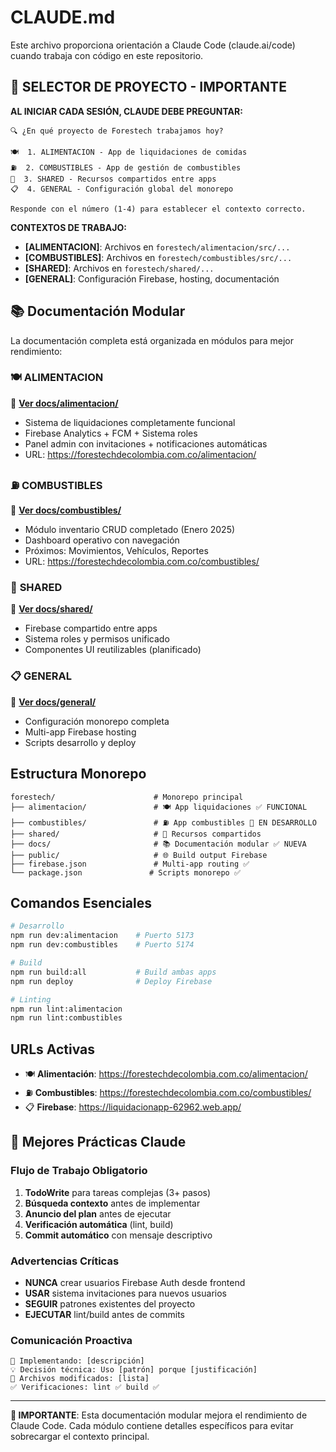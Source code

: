 # CLAUDE.md

Este archivo proporciona orientación a Claude Code (claude.ai/code) cuando trabaja con código en este repositorio.

## 🎯 **SELECTOR DE PROYECTO - IMPORTANTE**

**AL INICIAR CADA SESIÓN, CLAUDE DEBE PREGUNTAR:**
```
🔍 ¿En qué proyecto de Forestech trabajamos hoy?

🍽️  1. ALIMENTACION - App de liquidaciones de comidas
⛽  2. COMBUSTIBLES - App de gestión de combustibles  
🔧  3. SHARED - Recursos compartidos entre apps
📋  4. GENERAL - Configuración global del monorepo

Responde con el número (1-4) para establecer el contexto correcto.
```

**CONTEXTOS DE TRABAJO:**
- **[ALIMENTACION]**: Archivos en `forestech/alimentacion/src/...`
- **[COMBUSTIBLES]**: Archivos en `forestech/combustibles/src/...` 
- **[SHARED]**: Archivos en `forestech/shared/...`
- **[GENERAL]**: Configuración Firebase, hosting, documentación

## 📚 Documentación Modular

La documentación completa está organizada en módulos para mejor rendimiento:

### 🍽️ **ALIMENTACION** 
📖 **[Ver docs/alimentacion/](./docs/alimentacion/README.md)**
- Sistema de liquidaciones completamente funcional
- Firebase Analytics + FCM + Sistema roles
- Panel admin con invitaciones + notificaciones automáticas
- URL: https://forestechdecolombia.com.co/alimentacion/

### ⛽ **COMBUSTIBLES**
📖 **[Ver docs/combustibles/](./docs/combustibles/README.md)**
- Módulo inventario CRUD completado (Enero 2025)
- Dashboard operativo con navegación
- Próximos: Movimientos, Vehículos, Reportes
- URL: https://forestechdecolombia.com.co/combustibles/

### 🔧 **SHARED**
📖 **[Ver docs/shared/](./docs/shared/README.md)**
- Firebase compartido entre apps
- Sistema roles y permisos unificado
- Componentes UI reutilizables (planificado)

### 📋 **GENERAL**
📖 **[Ver docs/general/](./docs/general/README.md)**
- Configuración monorepo completa
- Multi-app Firebase hosting
- Scripts desarrollo y deploy

## Estructura Monorepo

```
forestech/                      # Monorepo principal
├── alimentacion/               # 🍽️ App liquidaciones ✅ FUNCIONAL
├── combustibles/               # ⛽ App combustibles 🔄 EN DESARROLLO
├── shared/                     # 🔧 Recursos compartidos
├── docs/                       # 📚 Documentación modular ✅ NUEVA
├── public/                     # 🌐 Build output Firebase
├── firebase.json               # Multi-app routing ✅
└── package.json               # Scripts monorepo ✅
```

## Comandos Esenciales

```bash
# Desarrollo
npm run dev:alimentacion    # Puerto 5173
npm run dev:combustibles    # Puerto 5174

# Build
npm run build:all           # Build ambas apps
npm run deploy              # Deploy Firebase

# Linting
npm run lint:alimentacion
npm run lint:combustibles
```

## URLs Activas

- 🍽️ **Alimentación**: https://forestechdecolombia.com.co/alimentacion/
- ⛽ **Combustibles**: https://forestechdecolombia.com.co/combustibles/
- 📋 **Firebase**: https://liquidacionapp-62962.web.app/

## 🚀 Mejores Prácticas Claude

### Flujo de Trabajo Obligatorio
1. **TodoWrite** para tareas complejas (3+ pasos)
2. **Búsqueda contexto** antes de implementar  
3. **Anuncio del plan** antes de ejecutar
4. **Verificación automática** (lint, build)
5. **Commit automático** con mensaje descriptivo

### Advertencias Críticas
- **NUNCA** crear usuarios Firebase Auth desde frontend
- **USAR** sistema invitaciones para nuevos usuarios
- **SEGUIR** patrones existentes del proyecto
- **EJECUTAR** lint/build antes de commits

### Comunicación Proactiva
```
🔄 Implementando: [descripción]
💡 Decisión técnica: Uso [patrón] porque [justificación]
📁 Archivos modificados: [lista]
✅ Verificaciones: lint ✅ build ✅
```

---

**📌 IMPORTANTE**: Esta documentación modular mejora el rendimiento de Claude Code. Cada módulo contiene detalles específicos para evitar sobrecargar el contexto principal.